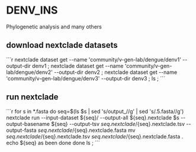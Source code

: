 # DENV_INS
Phylogenetic analysis and many others

## download nextclade datasets
´´´r
nextclade dataset get --name 'community/v-gen-lab/dengue/denv1' --output-dir denv1 ;
nextclade dataset get --name 'community/v-gen-lab/dengue/denv2' --output-dir denv2 ;
nextclade dataset get --name 'community/v-gen-lab/dengue/denv3' --output-dir denv3 ;
ls ;
´´´

## run nextclade 
´´´r
for s in *.fasta
do
seq=$(ls $s | sed 's/output_//g' | sed 's/.5.fasta//g')
nextclade run --input-dataset ${seq}/ --output-all ${seq}.nextclade $s --output-basename ${seq} --output-tsv ${seq}.nextclade/${seq}.nextclade.tsv --output-fasta ${seq}.nextclade/${seq}.nextclade.fasta
mv ${seq}.nextclade/${seq}.nextclade.tsv ${seq}.nextclade/${seq}.nextclade.fasta .
echo ${seq} as been done 
done 
ls ;
´´´
